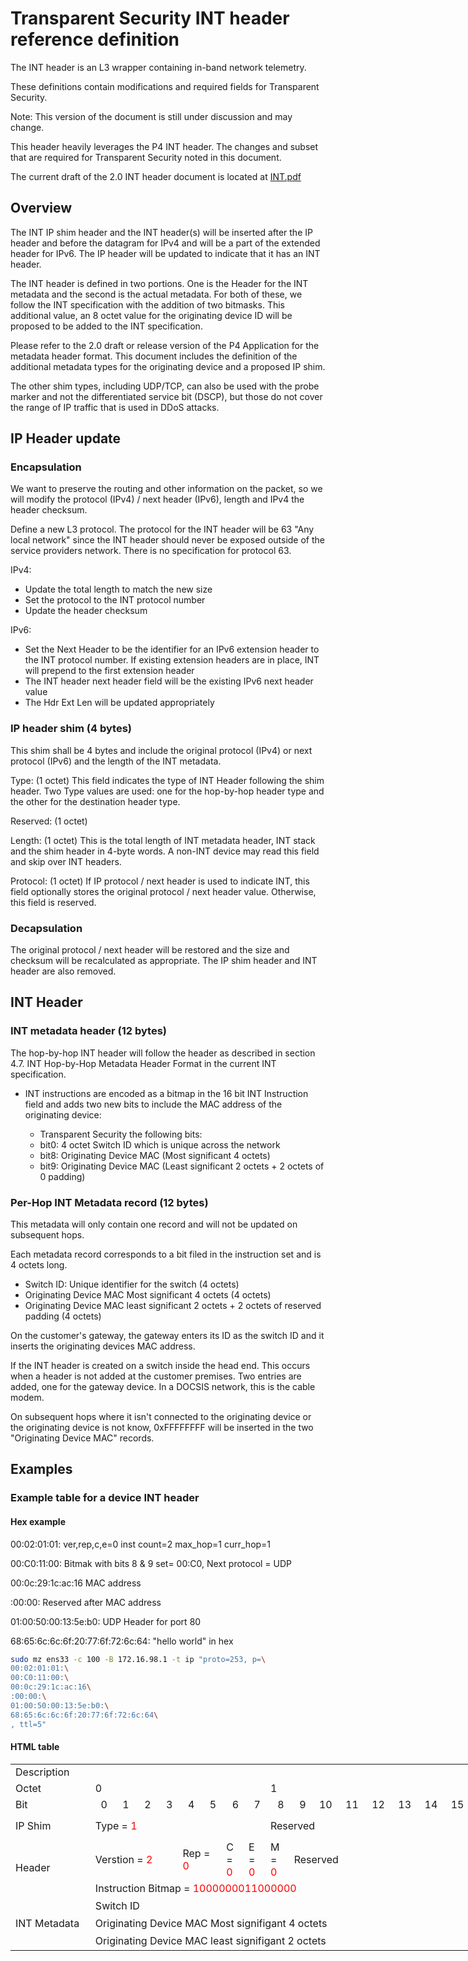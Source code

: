 # Transparent Security INT header reference definition

The INT header is an L3 wrapper containing in-band network telemetry.

These definitions contain modifications and required fields for Transparent Security.

  Note: This version of the document is still under discussion and may change.

This header heavily leverages the P4 INT header.  The changes and subset that are required for
Transparent Security noted in this document.

The current draft of the 2.0 INT header document is located at [INT.pdf](https://github.com/p4lang/p4-applications/blob/master/docs/INT.pdf)

## Overview

The INT IP shim header and the INT header(s) will be inserted after the IP header and before the datagram for IPv4 and will be a part of the extended header for IPv6.  The IP header will be updated to indicate that it has an INT header.

The INT header is defined in two portions.  One is the Header for the INT metadata and the second is the actual metadata.  For both of these, we follow the INT specification with the addition of two bitmasks.  This additional value, an 8 octet value for the originating device ID will be proposed to be added to the INT specification.

Please refer to the 2.0 draft or release version of the P4 Application for the metadata header format.  This document includes the definition of the additional metadata types for the originating device and a proposed IP shim.

The other shim types, including UDP/TCP, can also be used with the probe marker and not the differentiated service bit (DSCP), but those do not cover the range of IP traffic that is used in DDoS attacks.

## IP Header update

### Encapsulation

We want to preserve the routing and other information on the packet, so we will modify the protocol (IPv4) / next header (IPv6), length and IPv4 the header checksum.

Define a new L3 protocol.  The protocol for the INT header will be 63 "Any local network" since the INT header should never be exposed outside of the service providers network.  There is no specification for protocol 63.

IPv4:

* Update the total length to match the new size
* Set the protocol to the INT protocol number
* Update the header checksum

IPv6:

* Set the Next Header to be the identifier for an IPv6 extension header to the INT protocol number.  If existing extension headers are in place, INT will prepend to the first extension header
* The INT header next header field will be the existing IPv6 next header value
* The Hdr Ext Len will be updated appropriately

### IP header shim (4 bytes)

This shim shall be 4 bytes and include the original protocol (IPv4) or next protocol (IPv6) and the length of the INT metadata.

Type: (1 octet) This field indicates the type of INT Header following the shim header. Two Type values are used: one for the hop-by-hop header type and the other for the destination header type.

Reserved: (1 octet)

Length: (1 octet) This is the total length of INT metadata header, INT stack and the shim header in 4-byte words. A non-INT device may read this field and skip over INT headers.

Protocol: (1 octet) If IP protocol / next header is used to indicate INT, this field optionally stores the original protocol / next header value. Otherwise, this field is reserved.

### Decapsulation

The original protocol / next header will be restored and the size and checksum will be recalculated as appropriate.  The IP shim header and INT header are also removed.

## INT Header

### INT metadata header (12 bytes)

The hop-by-hop INT header will follow the header as described in section 4.7. INT Hop-by-Hop Metadata Header Format in the current INT specification.

* INT instructions are encoded as a bitmap in the 16 bit INT Instruction field and adds two new bits to include
the MAC address of the originating device:

  * Transparent Security the following bits:
  * bit0: 4 octet Switch ID which is unique across the network
  * bit8: Originating Device MAC (Most significant 4 octets)
  * bit9: Originating Device MAC (Least significant 2 octets + 2 octets of 0 padding)

### Per-Hop INT Metadata record (12 bytes)

This metadata will only contain one record and will not be updated on subsequent hops.

Each metadata record corresponds to a bit filed in the instruction set and is 4 octets long.

* Switch ID: Unique identifier for the switch (4 octets)
* Originating Device MAC Most significant 4 octets (4 octets)
* Originating Device MAC least significant 2 octets + 2 octets of reserved padding (4 octets)

On the customer's gateway, the gateway enters its ID as the switch ID and it inserts the originating devices MAC address.

If the INT header is created on a switch inside the head end.  This occurs when a header is not added at the customer premises.  Two entries are added, one for the gateway device.  In a DOCSIS network, this is the cable modem.

On subsequent hops where it isn't connected to the originating device or the originating device is not know, 0xFFFFFFFF will be inserted in the two "Originating Device MAC" records.

## Examples

### Example table for a device INT header

#### Hex example

00:02:01:01:  ver,rep,c,e=0 inst count=2 max_hop=1 curr_hop=1

00:C0:11:00: Bitmak with bits 8 & 9 set= 00:C0, Next protocol = UDP

00:0c:29:1c:ac:16 MAC address

:00:00: Reserved after MAC address

01:00:50:00:13:5e:b0: UDP Header for port 80

68:65:6c:6c:6f:20:77:6f:72:6c:64: "hello world" in hex

```bash
sudo mz ens33 -c 100 -B 172.16.98.1 -t ip "proto=253, p=\
00:02:01:01:\
00:C0:11:00:\
00:0c:29:1c:ac:16\
:00:00:\
01:00:50:00:13:5e:b0:\
68:65:6c:6c:6f:20:77:6f:72:6c:64\
, ttl=5"
```

#### HTML table

<table border=0 cellpadding=0 cellspacing=0 width=1419 style='border-collapse:
 collapse;table-layout:fixed;width:1056pt'>
 <col width=171 style='mso-width-source:userset;mso-width-alt:5461;width:128pt'>
 <col width=39 span=16 style='mso-width-source:userset;mso-width-alt:1237;
 width:29pt'>
 <col width=39 style='mso-width-source:userset;mso-width-alt:1237;width:29pt'>
 <col width=39 span=15 style='mso-width-source:userset;mso-width-alt:1237;
 width:29pt'>
 <tr height=21 style='height:16.0pt'>
  <td height=21 width=171 style='height:16.0pt;width:128pt'>Description</td>
  <td width=39 style='width:29pt'></td>
  <td width=39 style='width:29pt'></td>
  <td width=39 style='width:29pt'></td>
  <td width=39 style='width:29pt'></td>
  <td width=39 style='width:29pt'></td>
  <td width=39 style='width:29pt'></td>
  <td width=39 style='width:29pt'></td>
  <td width=39 style='width:29pt'></td>
  <td width=39 style='width:29pt'></td>
  <td width=39 style='width:29pt'></td>
  <td width=39 style='width:29pt'></td>
  <td width=39 style='width:29pt'></td>
  <td width=39 style='width:29pt'></td>
  <td width=39 style='width:29pt'></td>
  <td width=39 style='width:29pt'></td>
  <td width=39 style='width:29pt'></td>
  <td width=39 style='width:29pt'></td>
  <td width=39 style='width:29pt'></td>
  <td width=39 style='width:29pt'></td>
  <td width=39 style='width:29pt'></td>
  <td width=39 style='width:29pt'></td>
  <td width=39 style='width:29pt'></td>
  <td width=39 style='width:29pt'></td>
  <td width=39 style='width:29pt'></td>
  <td width=39 style='width:29pt'></td>
  <td width=39 style='width:29pt'></td>
  <td width=39 style='width:29pt'></td>
  <td width=39 style='width:29pt'></td>
  <td width=39 style='width:29pt'></td>
  <td width=39 style='width:29pt'></td>
  <td width=39 style='width:29pt'></td>
  <td width=39 style='width:29pt'></td>
 </tr>
 <tr height=21 style='height:16.0pt'>
  <td height=21 style='height:16.0pt'>Octet</td>
  <td colspan=8 class=xl64>0</td>
  <td colspan=8 class=xl64>1</td>
  <td colspan=8 class=xl64>2</td>
  <td colspan=8 class=xl64>3</td>
 </tr>
 <tr height=21 style='height:16.0pt'>
  <td height=21 style='height:16.0pt'>Bit</td>
  <td align=right>0</td>
  <td align=right>1</td>
  <td align=right>2</td>
  <td align=right>3</td>
  <td align=right>4</td>
  <td align=right>5</td>
  <td align=right>6</td>
  <td align=right>7</td>
  <td align=right>8</td>
  <td align=right>9</td>
  <td align=right>10</td>
  <td align=right>11</td>
  <td align=right>12</td>
  <td align=right>13</td>
  <td align=right>14</td>
  <td align=right>15</td>
  <td align=right>16</td>
  <td align=right>17</td>
  <td align=right>18</td>
  <td align=right>19</td>
  <td align=right>20</td>
  <td align=right>21</td>
  <td align=right>22</td>
  <td align=right>23</td>
  <td align=right>24</td>
  <td align=right>25</td>
  <td align=right>26</td>
  <td align=right>27</td>
  <td align=right>28</td>
  <td align=right>29</td>
  <td align=right>30</td>
  <td align=right>31</td>
 </tr>
 <tr height=21 style='height:16.0pt'>
  <td height=42 class=xl65 style='height:32.0pt'>IP Shim</td>
  <td colspan=8 class=xl63>Type = <font color="red">1</font></td>
  <td colspan=8 class=xl63>Reserved</td>
  <td colspan=8 class=xl63>Length = <font color="red">6</font></td>
  <td colspan=8 class=xl63>Next Protocol</td>
 </tr>
 <tr height=21 style='height:16.0pt'>
  <td rowspan=2 height=42 class=xl65 style='height:32.0pt'>Header</td>
  <td colspan=4 class=xl63>Verstion = <font color="red">2</font></td>
  <td colspan=2 class=xl63>Rep = <font color="red">0</font></td>
  <td>C = <font color="red">0</font></td>
  <td>E = <font color="red">0</font></td>
  <td>M = <font color="red">0</font></td>
  <td colspan=10 class=xl63>Reserved</td>
  <td colspan=5 class=xl63>Per-hop Metadata Length = <font color="red">3</font></td>
  <td colspan=8 class=xl63>Remaining Hop Cnt</td>
 </tr>
 <tr height=21 style='height:16.0pt'>
  <td colspan=16 height=21 class=xl66 style='height:16.0pt'>Instruction Bitmap = <font color="red">1000000011000000</font></td>
  <td colspan=16 class=xl63>Reserved</td>
 </tr>
 <tr height=21 style='height:16.0pt'>
  <td rowspan=3 height=84 class=xl65 style='height:64.0pt'>INT Metadata</td>
  <td colspan=32 height=21 class=xl67 style='height:16.0pt'>Switch ID</td>
</tr>
 <tr height=21 style='height:16.0pt'>
  <td colspan=32 height=21 class=xl67 style='height:16.0pt'>Originating Device
  MAC Most signifigant 4 octets<span style='mso-spacerun:yes'> </span></td>
 </tr>
 <tr height=21 style='height:16.0pt'>
  <td colspan=16 height=21 class=xl67 style='height:16.0pt'>Originating Device
  MAC least signifigant 2 octets</td>
  <td colspan=16 class=xl67>Reserved</td>
 </tr>
</table>
